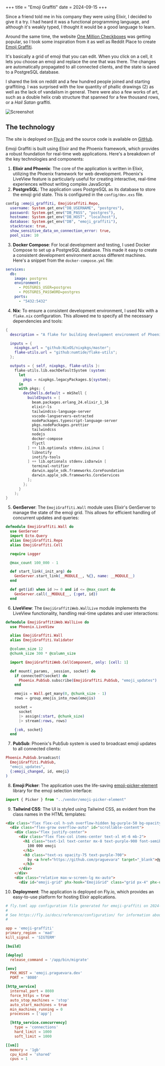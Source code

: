 +++
title = "Emoji Graffiti"
date = 2024-09-15
+++

Since a friend told me in his company they were using Elixir, I decided to give it a try. I had heard it was a functional programming language, and although it's weakly typed, I thought it would be a good language to learn.

Around the same time, the website [One Million Checkboxes](https://onemillioncheckboxes.com/) was getting popular, so I took some inspiration from it as well as Reddit Place to create [Emoji Graffiti](https://emoji.praguevara.dev/).

It's basically a grid of emoji that you can edit. When you click on a cell, it lets you choose an emoji and replace the one that was there. The changes are automatically propagated to all connected clients, and the state is saved to a PostgreSQL database.

I shared the link on reddit and a few hundred people joined and starting graffitiing. I was surprised with the low quantity of phallic drawings (2) as well as the lack of vandalism in general. There were also a few works of art, such as a double helix crab structure that spanned for a few thousand rows, or a _Hail Satan_ graffiti.

![Screenshot](./screenshot.png)

## The technology

The site is deployed on [Fly.io](https://fly.io/) and the source code is available on [GitHub](https://github.com/praguevara/emoji-graffiti).

Emoji Graffiti is built using Elixir and the Phoenix framework, which provides a robust foundation for real-time web applications. Here's a breakdown of the key technologies and components:

1. **Elixir and Phoenix**: The core of the application is written in Elixir, utilizing the Phoenix framework for web development. Phoenix's LiveView feature is particularly useful for creating interactive, real-time experiences without writing complex JavaScript.
2. **PostgreSQL**: The application uses PostgreSQL as its database to store the emoji grid state. This is configured in the `config/dev.exs` file.

```elixir
config :emoji_graffiti, EmojiGraffiti.Repo,
  username: System.get_env("DB_USERNAME", "postgres"),
  password: System.get_env("DB_PASS", "postgres"),
  hostname: System.get_env("DB_HOST", "localhost"),
  database: System.get_env("DB", "emoji_graffiti"),
  stacktrace: true,
  show_sensitive_data_on_connection_error: true,
  pool_size: 10
```

3. **Docker Compose**: For local development and testing, I used Docker Compose to set up a PostgreSQL database. This made it easy to create a consistent development environment across different machines. Here's a snippet from the `docker-compose.yml` file:

```yaml
services:
  db:
    image: postgres
    environment:
      - POSTGRES_USER=postgres
      - POSTGRES_PASSWORD=postgres
    ports:
      - "5432:5432"
```

4. **Nix**: To ensure a consistent development environment, I used Nix with a `flake.nix` configuration. This allowed me to specify all the necessary dependencies and tools:

```nix
{
  description = "A flake for building development environment of Phoenix project.";

  inputs = {
    nixpkgs.url = "github:NixOS/nixpkgs/master";
    flake-utils.url = "github:numtide/flake-utils";
  };

  outputs = { self, nixpkgs, flake-utils }:
    flake-utils.lib.eachDefaultSystem (system:
      let
        pkgs = nixpkgs.legacyPackages.${system};
      in
      with pkgs; {
        devShells.default = mkShell {
          buildInputs = [
            beam.packages.erlang_24.elixir_1_16
            elixir-ls
            tailwindcss-language-server
            vscode-langservers-extracted
            nodePackages.typescript-language-server
            pkgs.nodePackages.prettier
            tailwindcss
            nodejs
            docker-compose
            flyctl
          ] ++ lib.optionals stdenv.isLinux [
            libnotify
            inotify-tools
          ] ++ lib.optionals stdenv.isDarwin [
            terminal-notifier
            darwin.apple_sdk.frameworks.CoreFoundation
            darwin.apple_sdk.frameworks.CoreServices
          ];
        };
      }
    );
}
```

5. **GenServer**: The `EmojiGraffiti.Wall` module uses Elixir's GenServer to manage the state of the emoji grid. This allows for efficient handling of concurrent updates and queries:

```elixir
defmodule EmojiGraffiti.Wall do
  use GenServer
  import Ecto.Query
  alias EmojiGraffiti.Repo
  alias EmojiGraffiti.Cell

  require Logger

  @max_count 100_000 - 1

  def start_link(_init_arg) do
    GenServer.start_link(__MODULE__, %{}, name: __MODULE__)
  end

  def get(id) when id >= 0 and id <= @max_count do
    GenServer.call(__MODULE__, {:get, id})
  end

```

6. **LiveView**: The `EmojiGraffitiWeb.WallLive` module implements the LiveView functionality, handling real-time updates and user interactions:

```elixir
defmodule EmojiGraffitiWeb.WallLive do
  use Phoenix.LiveView

  alias EmojiGraffiti.Wall
  alias EmojiGraffiti.Validator

  @column_size 12
  @chunk_size 300 * @column_size

  import EmojiGraffitiWeb.CellComponent, only: [cell: 1]

  def mount(_params, _session, socket) do
    if connected?(socket) do
      Phoenix.PubSub.subscribe(EmojiGraffiti.PubSub, "emoji_updates")
    end

    emojis = Wall.get_many(0, @chunk_size - 1)
    rows = group_emojis_into_rows(emojis)

    socket =
      socket
      |> assign(:start, @chunk_size)
      |> stream(:rows, rows)

    {:ok, socket}
  end

```

7. **PubSub**: Phoenix's PubSub system is used to broadcast emoji updates to all connected clients:

```elixir
Phoenix.PubSub.broadcast(
  EmojiGraffiti.PubSub,
  "emoji_updates",
  {:emoji_changed, id, emoji}
)
```

8. **Emoji Picker**: The application uses the life-saving [emoji-picker-element](https://nolanlawson.github.io/emoji-picker-element) library for the emoji selection interface:

```typescript
import { Picker } from "../vendor/emoji-picker-element"
```

9. **Tailwind CSS**: The UI is styled using Tailwind CSS, as evident from the class names in the HTML templates:

```html
<div class="flex flex-col h-svh overflow-hidden bg-purple-50 bg-opacity-15" id="emoji-container">
  <div class="flex-grow overflow-auto" id="scrollable-content">
    <div class="flex justify-center">
      <div class="flex flex-col items-center text-xl mt-6 mb-2">
        <h1 class="text-1xl text-center mx-8 text-purple-900 font-semibold">
          100 000 emoji
        </h1>
        <h3 class="text-xs opacity-75 text-purple-700">
          by <a href="https://github.com/praguevara" target="_blank">@praguevara</a>
        </h3>
      </div>
    </div>
    <div class="relative max-w-screen-lg mx-auto">
      <div id="emoji-grid" phx-hook="EmojiGrid" class="grid px-4" phx-update="stream">

```

10. **Deployment**: The application is deployed on Fly.io, which provides an easy-to-use platform for hosting Elixir applications.

```toml
# fly.toml app configuration file generated for emoji-graffiti on 2024-08-20T12:48:26+02:00
#
# See https://fly.io/docs/reference/configuration/ for information about how to use this file.
#

app = 'emoji-graffiti'
primary_region = 'mad'
kill_signal = 'SIGTERM'

[build]

[deploy]
  release_command = '/app/bin/migrate'

[env]
  PHX_HOST = 'emoji.praguevara.dev'
  PORT = '8080'

[http_service]
  internal_port = 8080
  force_https = true
  auto_stop_machines = 'stop'
  auto_start_machines = true
  min_machines_running = 0
  processes = ['app']

  [http_service.concurrency]
    type = 'connections'
    hard_limit = 1000
    soft_limit = 1000

[[vm]]
  memory = '1gb'
  cpu_kind = 'shared'
  cpus = 1

```
